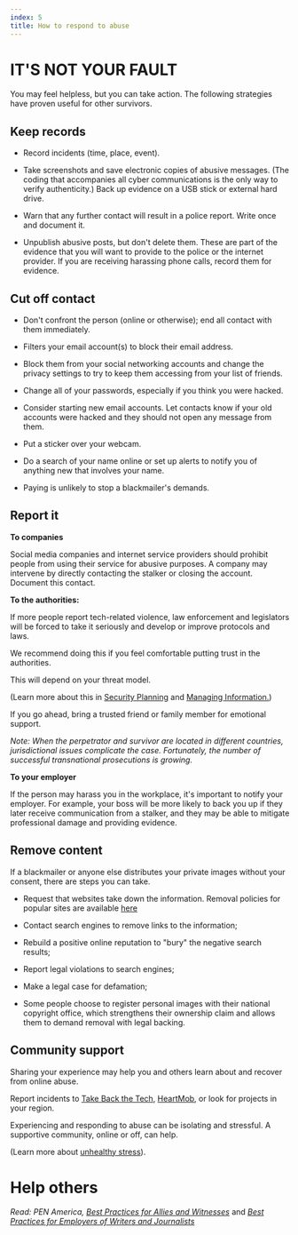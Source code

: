 ```yaml
---
index: 5
title: How to respond to abuse
---
```

# IT'S NOT YOUR FAULT
You may feel helpless, but you can take action. The following strategies have proven useful for other survivors.

## Keep records

*	Record incidents (time, place, event).

*	Take screenshots and save electronic copies of abusive messages. (The coding that accompanies all cyber communications is the only way to verify authenticity.) Back up evidence on a USB stick or external hard drive. 

*	Warn that any further contact will result in a police report. Write once and document it.

*	Unpublish abusive posts, but don't delete them. These are part of the evidence that you will want to provide to the police or the internet provider. If you are receiving harassing phone calls, record them for evidence.

## Cut off contact

*	Don't confront the person (online or otherwise); end all contact with them immediately.

*	Filters your email account(s) to block their email address.

*	Block them from your social networking accounts and change the privacy settings to try to keep them accessing from your list of friends.

* Change all of your passwords, especially if you think you were hacked.

*	Consider starting new email accounts. Let contacts know if your old accounts were hacked and they should not open any message from them.

*	Put a sticker over your webcam.

*	Do a search of your name online or set up alerts to notify you of anything new that involves your name.

*	Paying is unlikely to stop a blackmailer's demands.
 	
## Report it

**To companies**

Social media companies and internet service providers should prohibit people from using their service for abusive purposes. A company may intervene by directly contacting the stalker or closing the account. Document this contact.

**To the authorities:**

If more people report tech-related violence, law enforcement and legislators will be forced to take it seriously and develop or improve protocols and laws. 

We recommend doing this if you feel comfortable putting trust in the authorities. 

This will depend on your threat model.

(Learn more about this in [Security Planning](umbrella://assess-your-risk/security-planning) and [Managing Information.](umbrella://information/managing-information))

If you go ahead, bring a trusted friend or family member for emotional support.

*Note: When the perpetrator and survivor are located in different countries, jurisdictional issues complicate the case. Fortunately, the number of successful transnational prosecutions is growing.*

**To your employer**

If the person may harass you in the workplace, it's important to notify your employer. For example, your boss will be more likely to back you up if they later receive communication from a stalker, and they may be able to mitigate professional damage and providing evidence.

## Remove content

If a blackmailer or anyone else distributes your private images without your consent, there are steps you can take.

*	Request that websites take down the information. Removal policies for popular sites are available [here](https://oag.ca.gov/cyberexploitation)

*	Contact search engines to remove links to the information;

*	Rebuild a positive online reputation to "bury" the negative search results;

*	Report legal violations to search engines;

*	Make a legal case for defamation;

*	Some people choose to register personal images with their national copyright office, which strengthens their ownership claim and allows them to demand removal with legal backing.

## Community support

Sharing your experience may help you and others learn about and recover from online abuse. 

Report incidents to [Take Back the Tech](https://www.takebackthetech.net/mapit/), [HeartMob](https://iheartmob.org/), or look for projects in your region.  

Experiencing and responding to abuse can be isolating and stressful. A supportive community, online or off, can help.

(Learn more about [unhealthy stress](umbrella://personal/stress/beginner)).

# Help others 

*Read: PEN America, [Best Practices for Allies and Witnesses](https://onlineharassmentfieldmanual.pen.org/best-practices-for-allies-and-witnesses/)* and *[Best Practices for Employers of Writers and Journalists](https://onlineharassmentfieldmanual.pen.org/best-practices-for-employers-of-writers-and-journalists/)*
